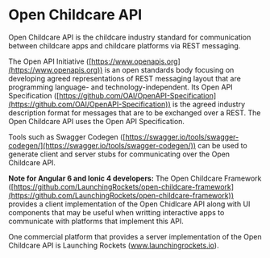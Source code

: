 # Open Childcare API

Open Childcare API is the childcare industry standard for communication between childcare apps and childcare platforms via REST messaging. 
  
The Open API Initiative ([https://www.openapis.org](https://www.openapis.org)) is an open standards body focusing on developing agreed representations of REST messaging layout that are programming language- and technology-independent. Its Open API Specification 
([https://github.com/OAI/OpenAPI-Specification](https://github.com/OAI/OpenAPI-Specification)) is the agreed industry description format for messages that are to be exchanged over a REST. The Open Childcare API uses the Open API Specification.   
  
Tools such as Swagger Codegen ([https://swagger.io/tools/swagger-codegen/](https://swagger.io/tools/swagger-codegen/)) can be used to generate client and server stubs for communicating over the Open Childcare API. 
  
**Note for Angular 6 and Ionic 4 developers:** The Open Childcare Framework ([https://github.com/LaunchingRockets/open-childcare-framework](https://github.com/LaunchingRockets/open-childcare-framework)) provides a client implementation of the Open Chidlcare API along with UI components that may be useful when writting interactive apps to communicate with platforms that implement this API. 
  
One commercial platform that provides a server implementation of the Open Childcare API is Launching Rockets (www.launchingrockets.io).

